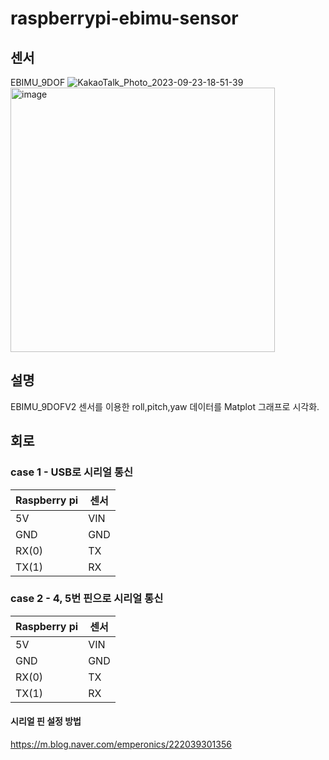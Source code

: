 # raspberrypi-ebimu-sensor

## 센서 
EBIMU_9DOF
![KakaoTalk_Photo_2023-09-23-18-51-39](https://github.com/taeseokyang/arduino-ebimu-sensor/assets/136783693/c5f34991-6b49-4232-9669-e9451e0ed461)
<img width="423" alt="image" src="https://github.com/taeseokyang/arduino-ebimu-sensor/assets/136783693/c77a135e-a92b-49fd-aa26-529e0a934bb2">

## 설명
EBIMU_9DOFV2 센서를 이용한 roll,pitch,yaw 데이터를 Matplot 그래프로 시각화.</br>

## 회로

### case 1 - USB로 시리얼 통신
|Raspberry pi|센서|
|---|---|
|5V|VIN|
|GND|GND|
|RX(0)|TX|
|TX(1)|RX|

### case 2 - 4, 5번 핀으로 시리얼 통신
|Raspberry pi|센서|
|---|---|
|5V|VIN|
|GND|GND|
|RX(0)|TX|
|TX(1)|RX|

#### 시리얼 핀 설정 방법 
https://m.blog.naver.com/emperonics/222039301356




